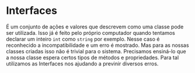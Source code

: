 # Interfaces
É um conjunto de ações e valores que descrevem como uma classe pode ser utilizada. Isso já é feito pelo próprio computador quando tentamos declarar um inteiro `int` como `string` por exemplo. Nesse caso é reconhecido a incompatibilidade e um erro é mostrado. Mas para as nossas classes criadas isso não é trivial para o sistema. Precisamos ensiná-lo que a nossa classe espera certos tipos de métodos e propriedades. Para tal utilizamos as Interfaces nos ajudando a previnir diversos erros.